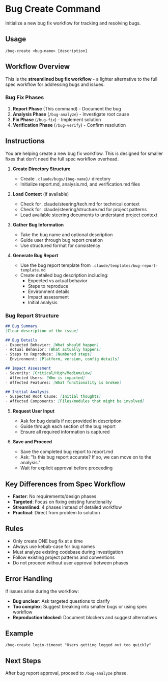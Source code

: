 # Bug Create Command

Initialize a new bug fix workflow for tracking and resolving bugs.

## Usage
```
/bug-create <bug-name> [description]
```

## Workflow Overview

This is the **streamlined bug fix workflow** - a lighter alternative to the full spec workflow for addressing bugs and issues.

### Bug Fix Phases
1. **Report Phase** (This command) - Document the bug
2. **Analysis Phase** (`/bug-analyze`) - Investigate root cause
3. **Fix Phase** (`/bug-fix`) - Implement solution
4. **Verification Phase** (`/bug-verify`) - Confirm resolution

## Instructions

You are helping create a new bug fix workflow. This is designed for smaller fixes that don't need the full spec workflow overhead.

1. **Create Directory Structure**
   - Create `.claude/bugs/{bug-name}/` directory
   - Initialize report.md, analysis.md, and verification.md files

2. **Load Context** (if available)
   - Check for .claude/steering/tech.md for technical context
   - Check for .claude/steering/structure.md for project patterns
   - Load available steering documents to understand project context

3. **Gather Bug Information**
   - Take the bug name and optional description
   - Guide user through bug report creation
   - Use structured format for consistency

4. **Generate Bug Report**
   - Use the bug report template from `.claude/templates/bug-report-template.md`
   - Create detailed bug description including:
     - Expected vs actual behavior
     - Steps to reproduce
     - Environment details
     - Impact assessment
     - Initial analysis

### Bug Report Structure
```markdown
## Bug Summary
[Clear description of the issue]

## Bug Details
- Expected Behavior: [What should happen]
- Actual Behavior: [What actually happens]
- Steps to Reproduce: [Numbered steps]
- Environment: [Platform, version, config details]

## Impact Assessment
- Severity: [Critical/High/Medium/Low]
- Affected Users: [Who is impacted]
- Affected Features: [What functionality is broken]

## Initial Analysis
- Suspected Root Cause: [Initial thoughts]
- Affected Components: [Files/modules that might be involved]
```

5. **Request User Input**
   - Ask for bug details if not provided in description
   - Guide through each section of the bug report
   - Ensure all required information is captured

6. **Save and Proceed**
   - Save the completed bug report to report.md
   - Ask: "Is this bug report accurate? If so, we can move on to the analysis."
   - Wait for explicit approval before proceeding

## Key Differences from Spec Workflow

- **Faster**: No requirements/design phases
- **Targeted**: Focus on fixing existing functionality
- **Streamlined**: 4 phases instead of detailed workflow
- **Practical**: Direct from problem to solution

## Rules

- Only create ONE bug fix at a time
- Always use kebab-case for bug names
- Must analyze existing codebase during investigation
- Follow existing project patterns and conventions
- Do not proceed without user approval between phases

## Error Handling

If issues arise during the workflow:
- **Bug unclear**: Ask targeted questions to clarify
- **Too complex**: Suggest breaking into smaller bugs or using spec workflow
- **Reproduction blocked**: Document blockers and suggest alternatives

## Example
```
/bug-create login-timeout "Users getting logged out too quickly"
```

## Next Steps
After bug report approval, proceed to `/bug-analyze` phase.
